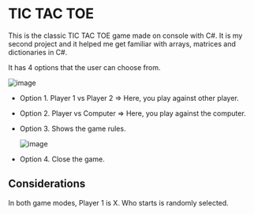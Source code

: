 # TIC TAC TOE
This is the classic TIC TAC TOE game made on console with C#. It is my second project and it helped me get familiar with arrays, matrices and dictionaries in C#.

It has 4 options that the user can choose from.

![image](https://github.com/CiroJSCH/tic-tac-toe/assets/104742538/694a36e1-0c34-4ac2-9645-41a14dc2d7c0)

* Option 1. Player 1 vs Player 2 => Here, you play against other player.
* Option 2. Player vs Computer => Here, you play against the computer.
* Option 3. Shows the game rules.

  ![image](https://github.com/CiroJSCH/tic-tac-toe/assets/104742538/5c4eaf14-dade-4e32-a853-28b89a24083f)
* Option 4. Close the game.

## Considerations

In both game modes, Player 1 is X. Who starts is randomly selected.



